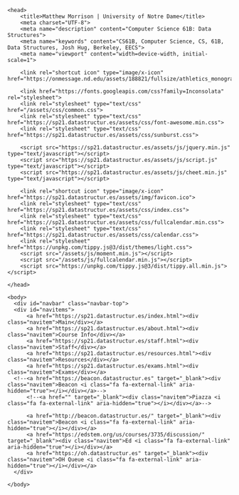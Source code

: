 <html>
	<link rel="shortcut icon" type="image/x-icon" href="https://onmessage.nd.edu/assets/188821/fullsize/athletics_monogram1.jpg">
	
	<head>
		<title>Matthew Morrison | University of Notre Dame</title>
  		<meta charset="UTF-8">
  		<meta name="description" content="Computer Science 61B: Data Structures">
  		<meta name="keywords" content="CS61B, Computer Science, CS, 61B, Data Structures, Josh Hug, Berkeley, EECS">
  		<meta name="viewport" content="width=device-width, initial-scale=1">

  		<link rel="shortcut icon" type="image/x-icon" href="https://onmessage.nd.edu/assets/188821/fullsize/athletics_monogram1.jpg">

 		<link href="https://fonts.googleapis.com/css?family=Inconsolata" rel="stylesheet">
  		<link rel="stylesheet" type="text/css" href="/assets/css/common.css">
  		<link rel="stylesheet" type="text/css" href="https://sp21.datastructur.es/assets/css/font-awesome.min.css">
  		<link rel="stylesheet" type="text/css" href="https://sp21.datastructur.es/assets/css/sunburst.css">

  		<script src="https://sp21.datastructur.es/assets/js/jquery.min.js" type="text/javascript"></script>
  		<script src="https://sp21.datastructur.es/assets/js/script.js" type="text/javascript"></script>
  		<script src="https://sp21.datastructur.es/assets/js/cheet.min.js" type="text/javascript"></script>
  
  		<link rel="shortcut icon" type="image/x-icon" href="https://sp21.datastructur.es/assets/img/favicon.ico">
        <link rel="stylesheet" type="text/css" href="https://sp21.datastructur.es/assets/css/index.css">
        <link rel="stylesheet" type="text/css" href="https://sp21.datastructur.es/assets/css/fullcalendar.min.css">
        <link rel="stylesheet" type="text/css" href="https://sp21.datastructur.es/assets/css/calendar.css">
        <link rel="stylesheet" href="https://unpkg.com/tippy.js@3/dist/themes/light.css">
        <script src="/assets/js/moment.min.js"></script>
        <script src="/assets/js/fullcalendar.min.js"></script>
        <script src="https://unpkg.com/tippy.js@3/dist/tippy.all.min.js"></script>

	</head>
    
    <body>
      <div id="navbar" class="navbar-top">
      <div id="navitems">
          <a href="https://sp21.datastructur.es/index.html"><div class="navitem">Main</div></a>
          <a href="https://sp21.datastructur.es/about.html"><div class="navitem">Course Info</div></a>
          <a href="https://sp21.datastructur.es/staff.html"><div class="navitem">Staff</div></a>
          <a href="https://sp21.datastructur.es/resources.html"><div class="navitem">Resources</div></a>
          <a href="https://sp21.datastructur.es/exams.html"><div class="navitem">Exams</div></a>
      <!--<a href="https://beacon.datastructur.es" target="_blank"><div class="navitem">Beacon <i class="fa fa-external-link" aria-hidden="true"></i></div></a>-->
          <!--<a href="" target="_blank"><div class="navitem">Piazza <i class="fa fa-external-link" aria-hidden="true"></i></div></a>-->

          <a href="http://beacon.datastructur.es/" target="_blank"><div class="navitem">Beacon <i class="fa fa-external-link" aria-hidden="true"></i></div></a>
          <a href="https://edstem.org/us/courses/3735/discussion/" target="_blank"><div class="navitem">Ed <i class="fa fa-external-link" aria-hidden="true"></i></div></a>
          <a href="https://oh.datastructur.es" target="_blank"><div class="navitem">OH Queue <i class="fa fa-external-link" aria-hidden="true"></i></div></a>
      </div>
  </div>


    </body>
    
</html>